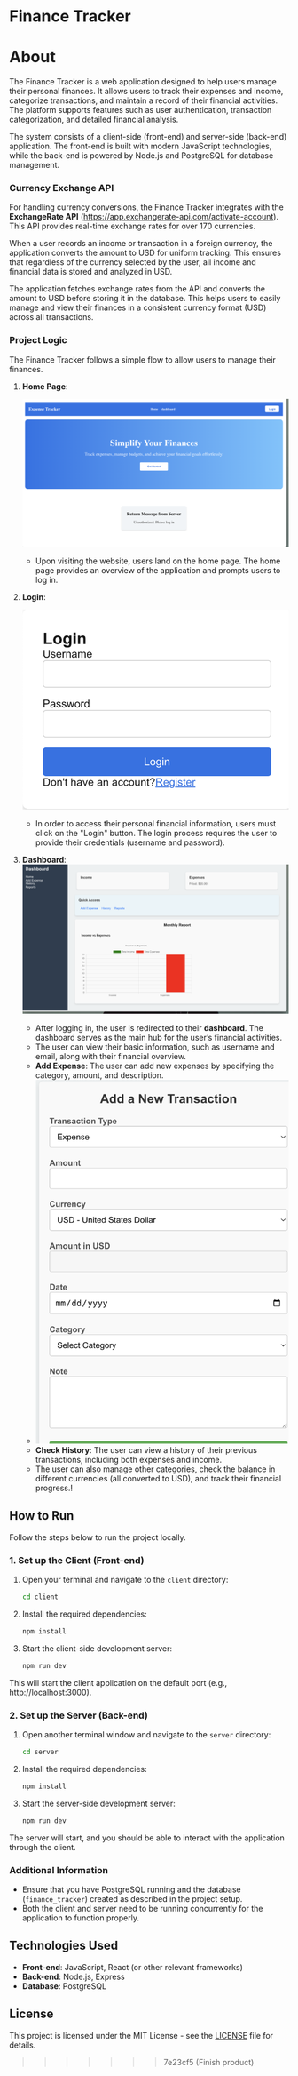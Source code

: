 # Finance Tracker

# About

The Finance Tracker is a web application designed to help users manage their personal finances. It allows users to track their expenses and income, categorize transactions, and maintain a record of their financial activities. The platform supports features such as user authentication, transaction categorization, and detailed financial analysis.

The system consists of a client-side (front-end) and server-side (back-end) application. The front-end is built with modern JavaScript technologies, while the back-end is powered by Node.js and PostgreSQL for database management.

### Currency Exchange API

For handling currency conversions, the Finance Tracker integrates with the **ExchangeRate API** (https://app.exchangerate-api.com/activate-account). This API provides real-time exchange rates for over 170 currencies.

When a user records an income or transaction in a foreign currency, the application converts the amount to USD for uniform tracking. This ensures that regardless of the currency selected by the user, all income and financial data is stored and analyzed in USD.

The application fetches exchange rates from the API and converts the amount to USD before storing it in the database. This helps users to easily manage and view their finances in a consistent currency format (USD) across all transactions.

### Project Logic

The Finance Tracker follows a simple flow to allow users to manage their finances.

1. **Home Page**:

   ![1737792064547](images/README/1737792064547.png)

   - Upon visiting the website, users land on the home page. The home page provides an overview of the application and prompts users to log in.
2. **Login**:

   ![1737792096639](images/README/1737792096639.png)

   - In order to access their personal financial information, users must click on the "Login" button. The login process requires the user to provide their credentials (username and password).
3. **Dashboard**:
   ![1737792144755](images/README/1737792144755.png)

   - After logging in, the user is redirected to their **dashboard**. The dashboard serves as the main hub for the user’s financial activities.
   - The user can view their basic information, such as username and email, along with their financial overview.
   - **Add Expense**: The user can add new expenses by specifying the category, amount, and description.
   - ![1737792157883](images/README/1737792157883.png)
   - **Check History**: The user can view a history of their previous transactions, including both expenses and income.
   - The user can also manage other categories, check the balance in different currencies (all converted to USD), and track their financial progress.!

## How to Run

Follow the steps below to run the project locally.

### 1. Set up the Client (Front-end)

1. Open your terminal and navigate to the `client` directory:
   ```bash
   cd client
   ```
2. Install the required dependencies:
   ```bash
   npm install
   ```
3. Start the client-side development server:
   ```bash
   npm run dev
   ```

This will start the client application on the default port (e.g., http://localhost:3000).

### 2. Set up the Server (Back-end)

1. Open another terminal window and navigate to the `server` directory:
   ```bash
   cd server
   ```
2. Install the required dependencies:
   ```bash
   npm install
   ```
3. Start the server-side development server:
   ```bash
   npm run dev
   ```

The server will start, and you should be able to interact with the application through the client.

### Additional Information

- Ensure that you have PostgreSQL running and the database (`finance_tracker`) created as described in the project setup.
- Both the client and server need to be running concurrently for the application to function properly.

## Technologies Used

- **Front-end**: JavaScript, React (or other relevant frameworks)
- **Back-end**: Node.js, Express
- **Database**: PostgreSQL

## License

This project is licensed under the MIT License - see the [LICENSE](LICENSE) file for details.

>>>>>>> 7e23cf5 (Finish product)
>>>>>>>
>>>>>>
>>>>>
>>>>
>>>
>>
